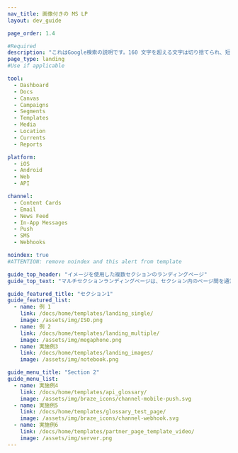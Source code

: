 ```yaml
---
nav_title: 画像付きの MS LP
layout: dev_guide

page_order: 1.4

#Required
description: "これはGoogle検索の説明です。160 文字を超える文字は切り捨てられ、短く保ちます。"
page_type: landing
#Use if applicable

tool:
  - Dashboard
  - Docs
  - Canvas
  - Campaigns
  - Segments
  - Templates
  - Media
  - Location
  - Currents
  - Reports

platform:
  - iOS
  - Android
  - Web
  - API

channel:
  - Content Cards
  - Email
  - News Feed
  - In-App Messages
  - Push
  - SMS
  - Webhooks

noindex: true
#ATTENTION: remove noindex and this alert from template

guide_top_header: "イメージを使用した複数セクションのランディングページ"
guide_top_text: "マルチセクションランディングページは、セクション内のページ間を通常トピックで分割する大きなセクションに適しています。この特別なテンプレートは「dev_guide」レイアウト YAML パラメーター ('layout: dev_guide') を使用します。これにより、ページの下部に余分な情報を追加できなくなりますが、ボタンの複数のセクションを持つことができます。"

guide_featured_title: "セクション1"
guide_featured_list:
  - name: 例 1
    link: /docs/home/templates/landing_single/
    image: /assets/img/ISO.png
  - name: 例 2
    link: /docs/home/templates/landing_multiple/
    image: /assets/img/megaphone.png
  - name: 実施例3
    link: /docs/home/templates/landing_images/
    image: /assets/img/notebook.png

guide_menu_title: "Section 2"
guide_menu_list:
  - name: 実施例4
    link: /docs/home/templates/api_glossary/
    image: /assets/img/braze_icons/channel-mobile-push.svg
  - name: 実施例5
    link: /docs/home/templates/glossary_test_page/
    image: /assets/img/braze_icons/channel-webhook.svg
  - name: 実施例6
    link: /docs/home/templates/partner_page_template_video/
    image: /assets/img/server.png
---
```

